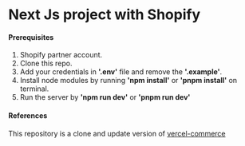 # Next Js project with Shopify

#### Prerequisites

1. Shopify partner account.
2. Clone this repo.
3. Add your credentials in **'.env'** file and remove the **'.example'**.
4. Install node modules by running **'npm install'** or **'pnpm install'** on terminal.
5. Run the server by **'npm run dev'** or **'pnpm run dev'**

#### References

This repository is a clone and update version of [vercel-commerce](https://github.com/vercel/commerce)

